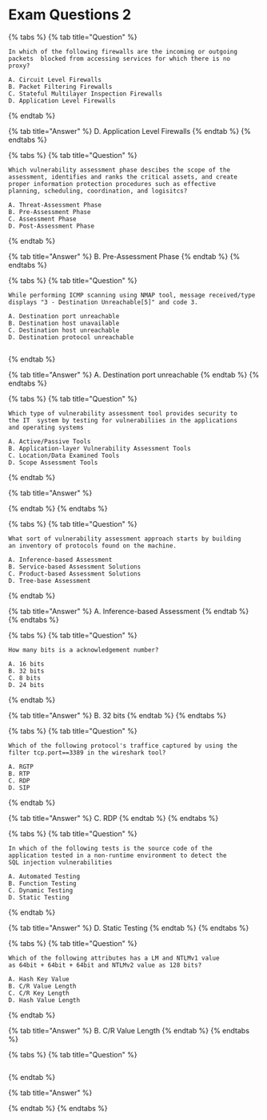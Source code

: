 # Exam Questions 2

{% tabs %}
{% tab title="Question" %}
```text
In which of the following firewalls are the incoming or outgoing 
packets  blocked from accessing services for which there is no 
proxy?

A. Circuit Level Firewalls
B. Packet Filtering Firewalls
C. Stateful Multilayer Inspection Firewalls
D. Application Level Firewalls
```
{% endtab %}

{% tab title="Answer" %}
 D. Application Level Firewalls
{% endtab %}
{% endtabs %}

{% tabs %}
{% tab title="Question" %}
```text
Which vulnerability assessment phase descibes the scope of the 
assessment, identifies and ranks the critical assets, and create 
proper information protection procedures such as effective 
planning, scheduling, coordination, and logisitcs?

A. Threat-Assessment Phase
B. Pre-Assessment Phase
C. Assessment Phase
D. Post-Assessment Phase

```
{% endtab %}

{% tab title="Answer" %}
 B. Pre-Assessment Phase
{% endtab %}
{% endtabs %}

{% tabs %}
{% tab title="Question" %}
```text
While performing ICMP scanning using NMAP tool, message received/type 
displays "3 - Destination Unreachable[5]" and code 3.

A. Destination port unreachable
B. Destination host unavailable
C. Destination host unreachable
D. Destination protocol unreachable


```
{% endtab %}

{% tab title="Answer" %}
 A. Destination port unreachable
{% endtab %}
{% endtabs %}

{% tabs %}
{% tab title="Question" %}
```text
Which type of vulnerability assessment tool provides security to 
the IT  system by testing for vulnerabiliies in the applications 
and operating systems

A. Active/Passive Tools
B. Application-layer Vulnerability Assessment Tools
C. Location/Data Examined Tools
D. Scope Assessment Tools
```
{% endtab %}

{% tab title="Answer" %}

{% endtab %}
{% endtabs %}

{% tabs %}
{% tab title="Question" %}
```text
What sort of vulnerability assessment approach starts by building 
an inventory of protocols found on the machine.

A. Inference-based Assessment
B. Service-based Assessment Solutions
C. Product-based Assessment Solutions
D. Tree-base Assessment
```
{% endtab %}

{% tab title="Answer" %}
 A. Inference-based Assessment
{% endtab %}
{% endtabs %}

{% tabs %}
{% tab title="Question" %}
```text
How many bits is a acknowledgement number?

A. 16 bits
B. 32 bits
C. 8 bits
D. 24 bits
```
{% endtab %}

{% tab title="Answer" %}
 B. 32 bits
{% endtab %}
{% endtabs %}

{% tabs %}
{% tab title="Question" %}
```text
Which of the following protocol's traffice captured by using the 
filter tcp.port==3389 in the wireshark tool?

A. RGTP
B. RTP
C. RDP
D. SIP
```
{% endtab %}

{% tab title="Answer" %}
 C. RDP
{% endtab %}
{% endtabs %}

<!--  -->

{% tabs %}
{% tab title="Question" %}
```text
In which of the following tests is the source code of the 
application tested in a non-runtime environment to detect the 
SQL injection vulnerabilities

A. Automated Testing
B. Function Testing
C. Dynamic Testing
D. Static Testing
```
{% endtab %}

{% tab title="Answer" %}
D. Static Testing
{% endtab %}
{% endtabs %}


<!--  -->

{% tabs %}
{% tab title="Question" %}
```text
Which of the following attributes has a LM and NTLMv1 value
as 64bit + 64bit + 64bit and NTLMv2 value as 128 bits?

A. Hash Key Value
B. C/R Value Length
C. C/R Key Length
D. Hash Value Length

```
{% endtab %}

{% tab title="Answer" %}
B. C/R Value Length
{% endtab %}
{% endtabs %}

<!--  -->

{% tabs %}
{% tab title="Question" %}
```text

```
{% endtab %}

{% tab title="Answer" %}


{% endtab %}
{% endtabs %}